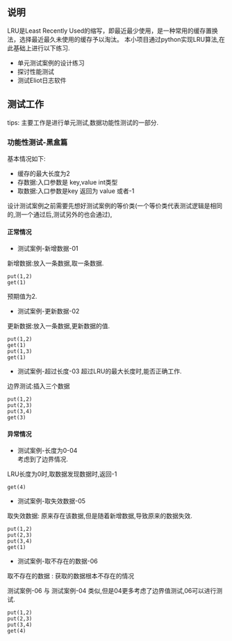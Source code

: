 ## 说明

LRU是Least Recently Used的缩写，即最近最少使用，是一种常用的缓存置换法，选择最近最久未使用的缓存予以淘汰。
本小项目通过python实现LRU算法,在此基础上进行以下练习.
- 单元测试案例的设计练习
- 探讨性能测试
- 测试Eliot日志软件

## 测试工作
tips: 主要工作是进行单元测试,数据功能性测试的一部分.

### 功能性测试-黑盒篇

基本情况如下:
- 缓存的最大长度为2
- 存数据:入口参数是 key,value int类型
- 取数据:入口参数是key  返回为 value 或者-1

设计测试案例之前需要先想好测试案例的等价类(一个等价类代表测试逻辑是相同的,测一个通过后,测试另外的也会通过),


#### 正常情况

- 测试案例-新增数据-01

新增数据:放入一条数据,取一条数据.

```
put(1,2)
get(1)
```
预期值为2.

- 测试案例-更新数据-02

更新数据:放入一条数据,更新数据的值.

```
put(1,2)
get(1)
put(1,3)
get(1)
```

- 测试案例-超过长度-03
超过LRU的最大长度时,能否正确工作.

边界测试:插入三个数据

```
put(1,2)
put(2,3)
put(3,4)
get(3)
```


#### 异常情况

- 测试案例-长度为0-04  
考虑到了边界情况.

LRU长度为0时,取数据发现数据时,返回-1

```
get(4)
```

- 测试案例-取失效数据-05

取失效数据: 原来存在该数据,但是随着新增数据,导致原来的数据失效.

```
put(1,2)
put(2,3)
put(3,4)
get(1)
```

- 测试案例-取不存在的数据-06

取不存在的数据 : 获取的数据根本不存在的情况

测试案例-06 与 测试案例-04 类似,但是04更多考虑了边界值测试,06可以进行测试.

```
put(1,2)
put(2,3)
put(3,4)
get(4)
```







